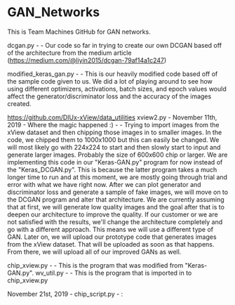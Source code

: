 # GAN_Networks
This is Team Machines GitHub for GAN networks.


dcgan.py - -  Our code so far in trying to create our own DCGAN based off of the architecture from the medium article (https://medium.com/@liyin2015/dcgan-79af14a1c247)



modified_keras_gan.py - - This is our heavily modified code based off of the sample code given to us. We did a lot of playing around to see how using different optimizers, activations, batch sizes, and epoch values would affect the generator/discriminator loss and the accuracy of the images created. 




https://github.com/DIUx-xView/data_utilities
xview2.py  - November 11th, 2019 -  Where the magic happened :)   - - Trying to import images from the xView dataset and then chipping those images in to smaller images. In the code, we chipped them to 1000x1000 but this can easily be changed. We will most likely go with 224x224 to start and then slowly start to input and generate larger images. Probably the size of 600x600 chip or larger. We are implementing this code in our "Keras-GAN.py" program for now instead of the "Keras_DCGAN.py". This is because the latter program takes a much longer time to run and at this moment, we are mostly going through trial and error with what we have right now. After we can plot generator and discriminator loss and generate a sample of fake images, we will move on to the DCGAN program and alter that architecture. We are currently assuming that at first, we will generate low quality images and the goal after that is to deepen our architecture to improve the quality. If our customer or we are not satisfied with the results, we'll change the architecture completely and go with a different approach. This means we will use a different type of GAN. 
  Later on, we will upload our prototype code that generates images from the xView dataset. That will be uploaded as soon as that happens. From there, we will upload all of our improved GANs as well. 

chip_xview.py - - This is the program that was modified from "Keras-GAN.py".
wv_util.py - -    This is the program that is imported in to chip_xview.py


November 21st, 2019 - chip_script.py - : 
